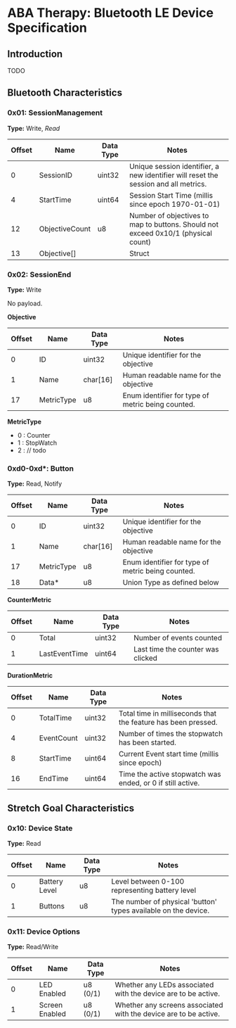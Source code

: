# ABA Therapy: Bluetooth LE Device Specification

## Introduction

TODO

## Bluetooth Characteristics

### 0x01: SessionManagement

**Type:** Write, *Read*

|Offset|Name|Data Type|Notes|
|------|----|---------|-----|
|0|SessionID|uint32|Unique session identifier, a new identifier will reset the session and all metrics.|
|4|StartTime|uint64|Session Start Time (millis since epoch 1970-01-01)|
|12|ObjectiveCount|u8|Number of objectives to map to buttons. Should not exceed 0x10/1 (physical count)|
|13|Objective[]| |Struct|

### 0x02: SessionEnd

**Type:** Write

No payload.

**Objective**

|Offset|Name|Data Type|Notes|
|------|----|---------|-----|
|0|ID|uint32|Unique identifier for the objective|
|1|Name|char[16]|Human readable name for the objective|
|17|MetricType|u8|Enum identifier for type of metric being counted.|

**MetricType**
* 0 : Counter
* 1 : StopWatch
* 2 : // todo

### 0xd0-0xd*: Button

**Type:** Read, Notify

|Offset|Name|Data Type|Notes|
|------|----|---------|-----|
|0|ID|uint32|Unique identifier for the objective|
|1|Name|char[16]|Human readable name for the objective|
|17|MetricType|u8|Enum identifier for type of metric being counted.|
|18|Data*|u8|Union Type as defined below|

**CounterMetric**

|Offset|Name|Data Type|Notes|
|------|----|---------|-----|
|0|Total|uint32|Number of events counted|
|1|LastEventTime|uint64|Last time the counter was clicked|

**DurationMetric**

|Offset|Name|Data Type|Notes|
|------|----|---------|-----|
|0|TotalTime|uint32|Total time in milliseconds that the feature has been pressed.|
|4|EventCount|uint32|Number of times the stopwatch has been started.|
|8|StartTime|uint64|Current Event start time (millis since epoch)|
|16|EndTime|uint64|Time the active stopwatch was ended, or 0 if still active.|

## Stretch Goal Characteristics

### 0x10: Device State

**Type:** Read

|Offset|Name|Data Type|Notes|
|------|----|---------|-----|
|0|Battery Level|u8|Level between 0-100 representing battery level|
|1|Buttons|u8|The number of physical 'button' types available on the device.|

### 0x11: Device Options

**Type:** Read/Write

|Offset|Name|Data Type|Notes|
|------|----|---------|-----|
|0|LED Enabled|u8 (0/1)|Whether any LEDs associated with the device are to be active.|
|1|Screen Enabled|u8 (0/1)|Whether any screens associated with the device are to be active.|

